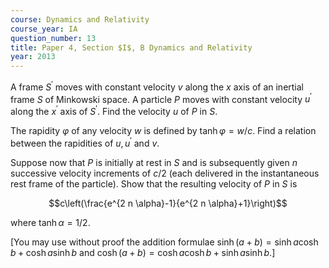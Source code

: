 ```yaml
---
course: Dynamics and Relativity
course_year: IA
question_number: 13
title: Paper 4, Section $I$, B Dynamics and Relativity
year: 2013
---
```




A frame $S^{\prime}$ moves with constant velocity $v$ along the $x$ axis of an inertial frame $S$ of Minkowski space. A particle $P$ moves with constant velocity $u^{\prime}$ along the $x^{\prime}$ axis of $S^{\prime}$. Find the velocity $u$ of $P$ in $S$.

The rapidity $\varphi$ of any velocity $w$ is defined by $\tanh \varphi=w / c$. Find a relation between the rapidities of $u, u^{\prime}$ and $v$.

Suppose now that $P$ is initially at rest in $S$ and is subsequently given $n$ successive velocity increments of $c / 2$ (each delivered in the instantaneous rest frame of the particle). Show that the resulting velocity of $P$ in $S$ is

$$c\left(\frac{e^{2 n \alpha}-1}{e^{2 n \alpha}+1}\right)$$

where $\tanh \alpha=1 / 2$.

[You may use without proof the addition formulae $\sinh (a+b)=\sinh a \cosh b+\cosh a \sinh b$ and $\cosh (a+b)=\cosh a \cosh b+\sinh a \sinh b$.]